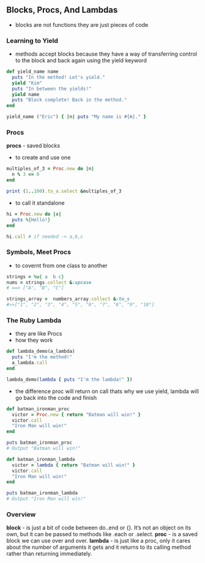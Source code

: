 ## Blocks, Procs, And Lambdas

* blocks are not functions they are just pieces of code

### Learning to Yield

* methods accept blocks because they have a way of transferring control to the block and back again using the yield keyword

```rb
def yield_name name
  puts "In the method! Let's yield."
  yield "Kim"
  puts "In between the yields!"
  yield name
  puts "Block complete! Back in the method."
end

yield_name ("Eric") { |n| puts "My name is #{n}." }
```

### Procs

__procs__ - saved blocks

* to create and use one
```rb
multiples_of_3 = Proc.new do |n|
  n % 3 == 0
end

print (1..100).to_a.select &multiples_of_3
```

* to call it standalone
```rb
hi = Proc.new do |x|
  puts %{Hello!}
end

hi.call # if needed -> a,b,c
```

### Symbols, Meet Procs

* to covernt from one class to another
```rb
strings = %w{ a  b c}
nums = strings.collect &:upcase
# ==> ["A", "B", "C"]

strings_array =  numbers_array.collect &:to_s
#>>["1", "2", "3", "4", "5", "6", "7", "8", "9", "10"]

```

### The Ruby Lambda

* they are like Procs
* how they work
```rb
def lambda_demo(a_lambda)
  puts "I'm the method!"
  a_lambda.call
end

lambda_demo(lambda { puts "I'm the lambda!" })
```

* the difference proc will return on call thats why we use yield, lambda will go back into the code and finish 


```rb
def batman_ironman_proc
  victor = Proc.new { return "Batman will win!" }
  victor.call
  "Iron Man will win!"
end

puts batman_ironman_proc
# Output "Batman will win!" 

def batman_ironman_lambda
  victor = lambda { return "Batman will win!" }
  victor.call
  "Iron Man will win!"
end

puts batman_ironman_lambda
# Output "Iron Man will win!"
```

### Overview

__block__ - is just a bit of code between do..end or {}. It’s not an object on its own, but it can be passed to methods like .each or .select.
__proc__ - is a saved block we can use over and over.
__lambda__ - is just like a proc, only it cares about the number of arguments it gets and it returns to its calling method rather than returning immediately.